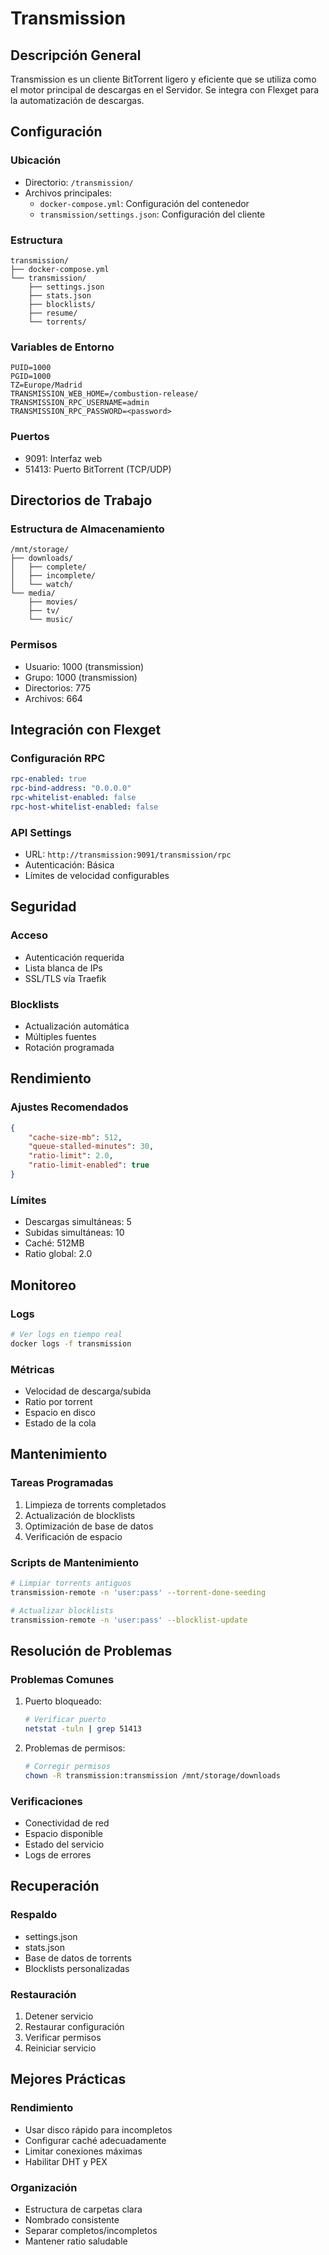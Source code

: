 # Transmission

## Descripción General
Transmission es un cliente BitTorrent ligero y eficiente que se utiliza como el motor principal de descargas en el Servidor. Se integra con Flexget para la automatización de descargas.

## Configuración

### Ubicación
- Directorio: `/transmission/`
- Archivos principales:
  - `docker-compose.yml`: Configuración del contenedor
  - `transmission/settings.json`: Configuración del cliente

### Estructura
```plaintext
transmission/
├── docker-compose.yml
└── transmission/
    ├── settings.json
    ├── stats.json
    ├── blocklists/
    ├── resume/
    └── torrents/
```

### Variables de Entorno
```plaintext
PUID=1000
PGID=1000
TZ=Europe/Madrid
TRANSMISSION_WEB_HOME=/combustion-release/
TRANSMISSION_RPC_USERNAME=admin
TRANSMISSION_RPC_PASSWORD=<password>
```

### Puertos
- 9091: Interfaz web
- 51413: Puerto BitTorrent (TCP/UDP)

## Directorios de Trabajo

### Estructura de Almacenamiento
```plaintext
/mnt/storage/
├── downloads/
│   ├── complete/
│   ├── incomplete/
│   └── watch/
└── media/
    ├── movies/
    ├── tv/
    └── music/
```

### Permisos
- Usuario: 1000 (transmission)
- Grupo: 1000 (transmission)
- Directorios: 775
- Archivos: 664

## Integración con Flexget

### Configuración RPC
```yaml
rpc-enabled: true
rpc-bind-address: "0.0.0.0"
rpc-whitelist-enabled: false
rpc-host-whitelist-enabled: false
```

### API Settings
- URL: `http://transmission:9091/transmission/rpc`
- Autenticación: Básica
- Límites de velocidad configurables

## Seguridad

### Acceso
- Autenticación requerida
- Lista blanca de IPs
- SSL/TLS vía Traefik

### Blocklists
- Actualización automática
- Múltiples fuentes
- Rotación programada

## Rendimiento

### Ajustes Recomendados
```json
{
    "cache-size-mb": 512,
    "queue-stalled-minutes": 30,
    "ratio-limit": 2.0,
    "ratio-limit-enabled": true
}
```

### Límites
- Descargas simultáneas: 5
- Subidas simultáneas: 10
- Caché: 512MB
- Ratio global: 2.0

## Monitoreo

### Logs
```bash
# Ver logs en tiempo real
docker logs -f transmission
```

### Métricas
- Velocidad de descarga/subida
- Ratio por torrent
- Espacio en disco
- Estado de la cola

## Mantenimiento

### Tareas Programadas
1. Limpieza de torrents completados
2. Actualización de blocklists
3. Optimización de base de datos
4. Verificación de espacio

### Scripts de Mantenimiento
```bash
# Limpiar torrents antiguos
transmission-remote -n 'user:pass' --torrent-done-seeding

# Actualizar blocklists
transmission-remote -n 'user:pass' --blocklist-update
```

## Resolución de Problemas

### Problemas Comunes
1. Puerto bloqueado:
   ```bash
   # Verificar puerto
   netstat -tuln | grep 51413
   ```

2. Problemas de permisos:
   ```bash
   # Corregir permisos
   chown -R transmission:transmission /mnt/storage/downloads
   ```

### Verificaciones
- Conectividad de red
- Espacio disponible
- Estado del servicio
- Logs de errores

## Recuperación

### Respaldo
- settings.json
- stats.json
- Base de datos de torrents
- Blocklists personalizadas

### Restauración
1. Detener servicio
2. Restaurar configuración
3. Verificar permisos
4. Reiniciar servicio

## Mejores Prácticas

### Rendimiento
- Usar disco rápido para incompletos
- Configurar caché adecuadamente
- Limitar conexiones máximas
- Habilitar DHT y PEX

### Organización
- Estructura de carpetas clara
- Nombrado consistente
- Separar completos/incompletos
- Mantener ratio saludable